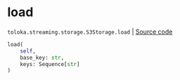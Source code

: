 # load
`toloka.streaming.storage.S3Storage.load` | [Source code](https://github.com/Toloka/toloka-kit/blob/v0.1.24/src/streaming/storage.py#L197)

```python
load(
    self,
    base_key: str,
    keys: Sequence[str]
)
```

